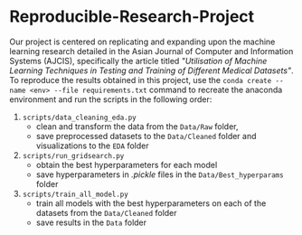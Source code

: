 # Reproducible-Research-Project
Our project is centered on replicating and expanding upon the machine learning research detailed in the Asian Journal of Computer and Information Systems (AJCIS), specifically the article titled *"Utilisation of Machine Learning Techniques in Testing and Training of Different Medical Datasets"*.
To reproduce the results obtained in this project, use the ```conda create --name <env> --file requirements.txt``` command to recreate the anaconda environment and run the scripts in the following order:
1. ```scripts/data_cleaning_eda.py```
   - clean and transform the data from the ```Data/Raw``` folder,
   - save preprocessed datasets to the ```Data/Cleaned``` folder and visualizations to the ```EDA``` folder
2. ```scripts/run_gridsearch.py```
   - obtain the best hyperparameters for each model
   - save hyperparameters in *.pickle* files in the ```Data/Best_hyperparams``` folder
3. ```scripts/train_all_model.py```
   - train all models with the best hyperparameters on each of the datasets from the ```Data/Cleaned``` folder
   - save results in the ```Data``` folder
